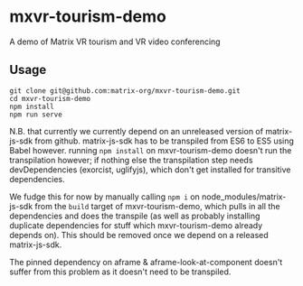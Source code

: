 # mxvr-tourism-demo
A demo of Matrix VR tourism and VR video conferencing

## Usage

```
git clone git@github.com:matrix-org/mxvr-tourism-demo.git
cd mxvr-tourism-demo
npm install
npm run serve
```

N.B. that currently we currently depend on an unreleased version of matrix-js-sdk from github.
matrix-js-sdk has to be transpiled from ES6 to ES5 using Babel however.  running `npm install`
on mxvr-tourism-demo doesn't run the transpilation however; if nothing else the transpilation
step needs devDependencies (exorcist, uglifyjs), which don't get installed for transitive
dependencies.

We fudge this for now by manually calling `npm i` on node_modules/matrix-js-sdk from the
`build` target of mxvr-tourism-demo, which pulls in all the dependencies and does the transpile
(as well as probably installing duplicate dependencies for stuff which mxvr-tourism-demo already
depends on).  This should be removed once we depend on a released matrix-js-sdk.

The pinned dependency on aframe & aframe-look-at-component doesn't suffer from this problem
as it doesn't need to be transpiled.
